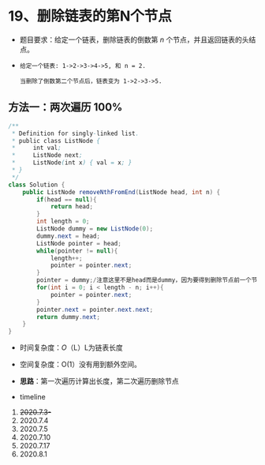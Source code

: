 # 19、删除链表的第N个节点

- 题目要求：给定一个链表，删除链表的倒数第 *n* 个节点，并且返回链表的头结点。

- ```
  给定一个链表: 1->2->3->4->5, 和 n = 2.
  
  当删除了倒数第二个节点后，链表变为 1->2->3->5.
  ```



## 方法一：两次遍历  100%

```java
/**
 * Definition for singly-linked list.
 * public class ListNode {
 *     int val;
 *     ListNode next;
 *     ListNode(int x) { val = x; }
 * }
 */
class Solution {
    public ListNode removeNthFromEnd(ListNode head, int n) {
        if(head == null){
            return head;
        }
        int length = 0;
        ListNode dummy = new ListNode(0);
        dummy.next = head;
        ListNode pointer = head;
        while(pointer != null){
            length++;
            pointer = pointer.next;
        }
        pointer = dummy;/注意这里不是head而是dummy，因为要得到删除节点前一个节点，从dummy开始遍历可以遍历到，并且省去了考虑头结点的问题。
        for(int i = 0; i < length - n; i++){
            pointer = pointer.next;
        }
        pointer.next = pointer.next.next;
        return dummy.next;
    }
}
```

- 时间复杂度：*O*（L）L为链表长度
- 空间复杂度：O(1）没有用到额外空间。
- **思路**：第一次遍历计算出长度，第二次遍历删除节点



- timeline

1. ~~2020.7.3-~~
2. 2020.7.4
3. 2020.7.5
4. 2020.7.10
5. 2020.7.17
6. 2020.8.1